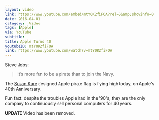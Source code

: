 ```yaml
---
layout: video
link: https://www.youtube.com/embed/mtY0K2fiFOA?rel=0&amp;showinfo=0
date: 2016-04-01
category:  Video
tags: [Apple]
via: YouTube
subtitle: 
title: Apple Turns 40
youtubeID: mtY0K2fiFOA
link: https://www.youtube.com/watch?v=mtY0K2fiFOA
---
```



Steve Jobs:

  >It's more fun to be a pirate than to join the Navy.
<!-- more -->  
The [Susan Kare][1] designed Apple pirate flag is flying high today, on Apple's 40th Anniversary.

Fun fact: despite the troubles Apple had in the '90's, they are the only company to continuously sell personal computers for 40 years.

**UPDATE** Video has been removed.


[1]:	http://www.kareprints.com/hand-painted-pirate-flag/